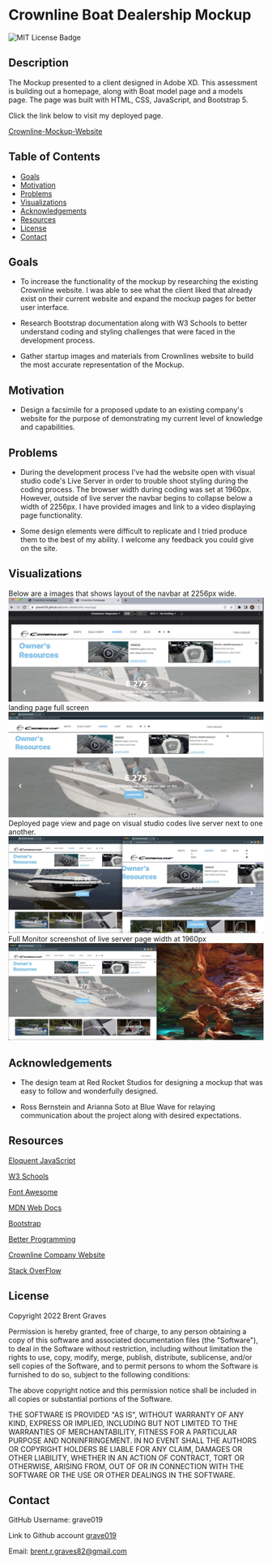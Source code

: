 # Crownline Boat Dealership Mockup

  ![MIT License Badge](https://img.shields.io/badge/License-MIT-red.svg)

## Description

  The Mockup presented to a client designed in Adobe XD. This assessment is building out a homepage, along with Boat model page and a models page. The page was built with HTML, CSS, JavaScript, and Bootstrap 5.
  
  Click the link below to visit my deployed page.

  [Crownline-Mockup-Website](https://grave019.github.io/boats-dealership-mockup/)

  ## Table of Contents
  
  * [Goals](#goals)
  * [Motivation](#motivation)   
  * [Problems](#problems)
  * [Visualizations](#Visualizations)
  * [Acknowledgements](#acknowledgements)
  * [Resources](#resources)
  * [License](#license) 
  * [Contact](#contact) 
  
  ## Goals

  * To increase the functionality of the mockup by researching the existing Crownline website. I was able to see what the client liked that already exist on their current website and expand the mockup pages for better user interface.

  * Research Bootstrap documentation along with W3 Schools to better understand coding and styling challenges that were faced in the development process.

  * Gather startup images and materials from Crownlines website to build the most accurate representation of the Mockup.  

  ## Motivation

  * Design a facsimile for a proposed update to an existing company's website for the purpose of demonstrating my current level of knowledge and capabilities.

  ## Problems

  * During the development process I've had the website open with visual studio code's Live Server in order to trouble shoot styling during the coding process. The browser width during coding was set at 1960px. However, outside of live server the navbar begins to collapse below a width of 2256px. I have provided images and link to a video displaying page functionality.
  
  * Some design elements were difficult to replicate and I tried produce them to the best of my ability. I welcome any feedback you could give on the site. 


  ## Visualizations

  Below are a images that shows layout of the navbar at 2256px wide.
  ![image of inspector tool at 2256px wide](./images/2256-inspector-tool.png)
  landing page full screen
  ![landing fullscreen](./images/fullframeoflandingnav.jpeg)
  Deployed page view and page on visual studio codes live server next to one another.
  ![deployed and live server page](./images/sidebyside.jpeg)
  Full Monitor screenshot of live server page width at 1960px
  ![full screen shot](./images/full-screen-shot.jpeg)
  ## Acknowledgements

  * The design team at Red Rocket Studios for designing a mockup that was easy to follow and wonderfully designed.
  
  * Ross Bernstein and Arianna Soto at Blue Wave for relaying communication about the project along with desired expectations.

  ## Resources
 
  [Eloquent JavaScript](https://eloquentjavascript.net)

  [W3 Schools](https://www.w3schools.com)

  [Font Awesome](https://fontawesome.com/docs)

  [MDN Web Docs](https://developer.mozilla.org/en-US/docs/Web/CSS/background-attachment)

  [Bootstrap](https://getbootstrap.com)

  [Better Programming](https://betterprogramming.pub/how-to-change-the-color-of-an-image-with-css-83664f6527ac)

  [Crownline Company Website](https://crownline.com)

  [Stack OverFlow](https://stackoverflow.com)

  ## License

  Copyright 2022 Brent Graves

  Permission is hereby granted, free of charge, to any person obtaining a copy of this software and associated documentation files (the "Software"), to deal in the Software without restriction, including without limitation the rights to use, copy, modify, merge, publish, distribute, sublicense, and/or sell copies of the Software, and to permit persons to whom the Software is furnished to do so, subject to the following conditions:
  
  The above copyright notice and this permission notice shall be included in all copies or substantial portions of the Software.
  
  THE SOFTWARE IS PROVIDED "AS IS", WITHOUT WARRANTY OF ANY KIND, EXPRESS OR IMPLIED, INCLUDING BUT NOT LIMITED TO THE WARRANTIES OF MERCHANTABILITY, FITNESS FOR A PARTICULAR PURPOSE AND NONINFRINGEMENT. IN NO EVENT SHALL THE AUTHORS OR COPYRIGHT HOLDERS BE LIABLE FOR ANY CLAIM, DAMAGES OR OTHER LIABILITY, WHETHER IN AN ACTION OF CONTRACT, TORT OR OTHERWISE, ARISING FROM, OUT OF OR IN CONNECTION WITH THE SOFTWARE OR THE USE OR OTHER DEALINGS IN THE SOFTWARE.

  ## Contact
  
  GitHub Username: grave019 
 
  Link to Github account [grave019](https://github.com/grave019)

  Email: brent.r.graves82@gmail.com

